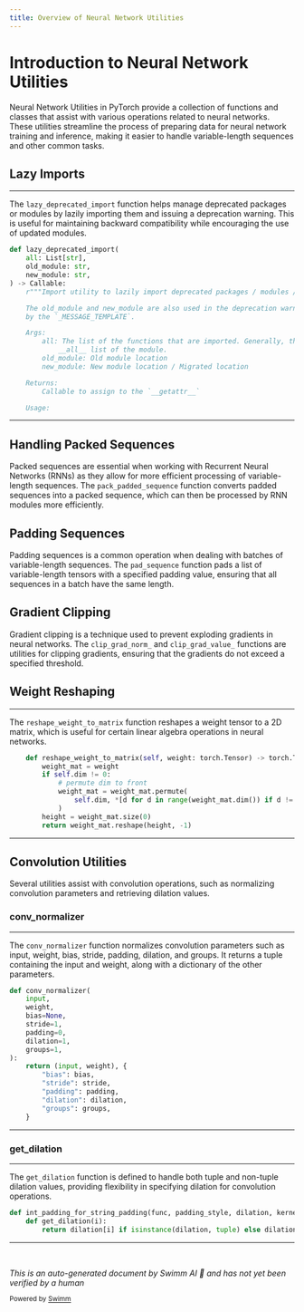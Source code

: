 ```yaml
---
title: Overview of Neural Network Utilities
---
```

# Introduction to Neural Network Utilities

Neural Network Utilities in PyTorch provide a collection of functions and classes that assist with various operations related to neural networks. These utilities streamline the process of preparing data for neural network training and inference, making it easier to handle variable-length sequences and other common tasks.

## Lazy Imports

<SwmSnippet path="/torch/nn/utils/_deprecation_utils.py" line="12">

---

The `lazy_deprecated_import` function helps manage deprecated packages or modules by lazily importing them and issuing a deprecation warning. This is useful for maintaining backward compatibility while encouraging the use of updated modules.

```python
def lazy_deprecated_import(
    all: List[str],
    old_module: str,
    new_module: str,
) -> Callable:
    r"""Import utility to lazily import deprecated packages / modules / functional.

    The old_module and new_module are also used in the deprecation warning defined
    by the `_MESSAGE_TEMPLATE`.

    Args:
        all: The list of the functions that are imported. Generally, the module's
            __all__ list of the module.
        old_module: Old module location
        new_module: New module location / Migrated location

    Returns:
        Callable to assign to the `__getattr__`

    Usage:
```

---

</SwmSnippet>

## Handling Packed Sequences

Packed sequences are essential when working with Recurrent Neural Networks (RNNs) as they allow for more efficient processing of variable-length sequences. The `pack_padded_sequence` function converts padded sequences into a packed sequence, which can then be processed by RNN modules more efficiently.

## Padding Sequences

Padding sequences is a common operation when dealing with batches of variable-length sequences. The `pad_sequence` function pads a list of variable-length tensors with a specified padding value, ensuring that all sequences in a batch have the same length.

## Gradient Clipping

Gradient clipping is a technique used to prevent exploding gradients in neural networks. The `clip_grad_norm_` and `clip_grad_value_` functions are utilities for clipping gradients, ensuring that the gradients do not exceed a specified threshold.

## Weight Reshaping

<SwmSnippet path="/torch/nn/utils/spectral_norm.py" line="51">

---

The `reshape_weight_to_matrix` function reshapes a weight tensor to a 2D matrix, which is useful for certain linear algebra operations in neural networks.

```python
    def reshape_weight_to_matrix(self, weight: torch.Tensor) -> torch.Tensor:
        weight_mat = weight
        if self.dim != 0:
            # permute dim to front
            weight_mat = weight_mat.permute(
                self.dim, *[d for d in range(weight_mat.dim()) if d != self.dim]
            )
        height = weight_mat.size(0)
        return weight_mat.reshape(height, -1)
```

---

</SwmSnippet>

## Convolution Utilities

Several utilities assist with convolution operations, such as normalizing convolution parameters and retrieving dilation values.

### conv_normalizer

<SwmSnippet path="/torch/nn/utils/_expanded_weights/conv_utils.py" line="38">

---

The `conv_normalizer` function normalizes convolution parameters such as input, weight, bias, stride, padding, dilation, and groups. It returns a tuple containing the input and weight, along with a dictionary of the other parameters.

```python
def conv_normalizer(
    input,
    weight,
    bias=None,
    stride=1,
    padding=0,
    dilation=1,
    groups=1,
):
    return (input, weight), {
        "bias": bias,
        "stride": stride,
        "padding": padding,
        "dilation": dilation,
        "groups": groups,
    }
```

---

</SwmSnippet>

### get_dilation

<SwmSnippet path="/torch/nn/utils/_expanded_weights/conv_utils.py" line="66">

---

The `get_dilation` function is defined to handle both tuple and non-tuple dilation values, providing flexibility in specifying dilation for convolution operations.

```python
def int_padding_for_string_padding(func, padding_style, dilation, kernel_size):
    def get_dilation(i):
        return dilation[i] if isinstance(dilation, tuple) else dilation
```

---

</SwmSnippet>

&nbsp;

*This is an auto-generated document by Swimm AI 🌊 and has not yet been verified by a human*

<SwmMeta version="3.0.0" repo-id="Z2l0aHViJTNBJTNBcHl0b3JjaC1hdXRvZG9jcy1kZW1vJTNBJTNBU3dpbW0tRGVtbw==" repo-name="pytorch-autodocs-demo"><sup>Powered by [Swimm](https://app.swimm.io/)</sup></SwmMeta>
